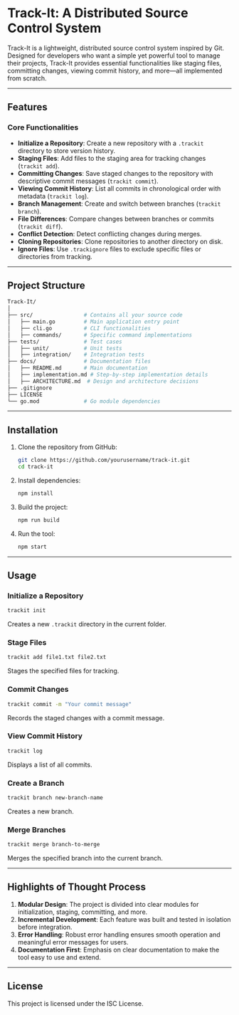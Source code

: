 # Track-It: A Distributed Source Control System

Track-It is a lightweight, distributed source control system inspired by Git.
Designed for developers who want a simple yet powerful tool to manage their
projects, Track-It provides essential functionalities like staging files,
committing changes, viewing commit history, and more—all implemented from
scratch.

---

## Features

### Core Functionalities

- **Initialize a Repository**: Create a new repository with a `.trackit`
  directory to store version history.
- **Staging Files**: Add files to the staging area for tracking changes
  (`trackit add`).
- **Committing Changes**: Save staged changes to the repository with descriptive
  commit messages (`trackit commit`).
- **Viewing Commit History**: List all commits in chronological order with
  metadata (`trackit log`).
- **Branch Management**: Create and switch between branches (`trackit branch`).
- **File Differences**: Compare changes between branches or commits
  (`trackit diff`).
- **Conflict Detection**: Detect conflicting changes during merges.
- **Cloning Repositories**: Clone repositories to another directory on disk.
- **Ignore Files**: Use `.trackignore` files to exclude specific files or
  directories from tracking.

---

## Project Structure

```bash
Track-It/
│
├── src/                # Contains all your source code
│   ├── main.go         # Main application entry point
│   ├── cli.go          # CLI functionalities
│   ├── commands/       # Specific command implementations
├── tests/              # Test cases
│   ├── unit/           # Unit tests
│   ├── integration/    # Integration tests
├── docs/               # Documentation files
│   ├── README.md       # Main documentation
│   ├── implementation.md # Step-by-step implementation details
│   ├── ARCHITECTURE.md  # Design and architecture decisions
├── .gitignore
├── LICENSE
└── go.mod              # Go module dependencies
```

---

## Installation

1. Clone the repository from GitHub:
   ```bash
   git clone https://github.com/yourusername/track-it.git
   cd track-it
   ```

2. Install dependencies:
   ```bash
   npm install
   ```

3. Build the project:
   ```bash
   npm run build
   ```

4. Run the tool:
   ```bash
   npm start
   ```

---

## Usage

### Initialize a Repository

```bash
trackit init
```

Creates a new `.trackit` directory in the current folder.

### Stage Files

```bash
trackit add file1.txt file2.txt
```

Stages the specified files for tracking.

### Commit Changes

```bash
trackit commit -m "Your commit message"
```

Records the staged changes with a commit message.

### View Commit History

```bash
trackit log
```

Displays a list of all commits.

### Create a Branch

```bash
trackit branch new-branch-name
```

Creates a new branch.

### Merge Branches

```bash
trackit merge branch-to-merge
```

Merges the specified branch into the current branch.

---

## Highlights of Thought Process

1. **Modular Design**: The project is divided into clear modules for
   initialization, staging, committing, and more.
2. **Incremental Development**: Each feature was built and tested in isolation
   before integration.
3. **Error Handling**: Robust error handling ensures smooth operation and
   meaningful error messages for users.
4. **Documentation First**: Emphasis on clear documentation to make the tool
   easy to use and extend.

---

## License

This project is licensed under the ISC License.
